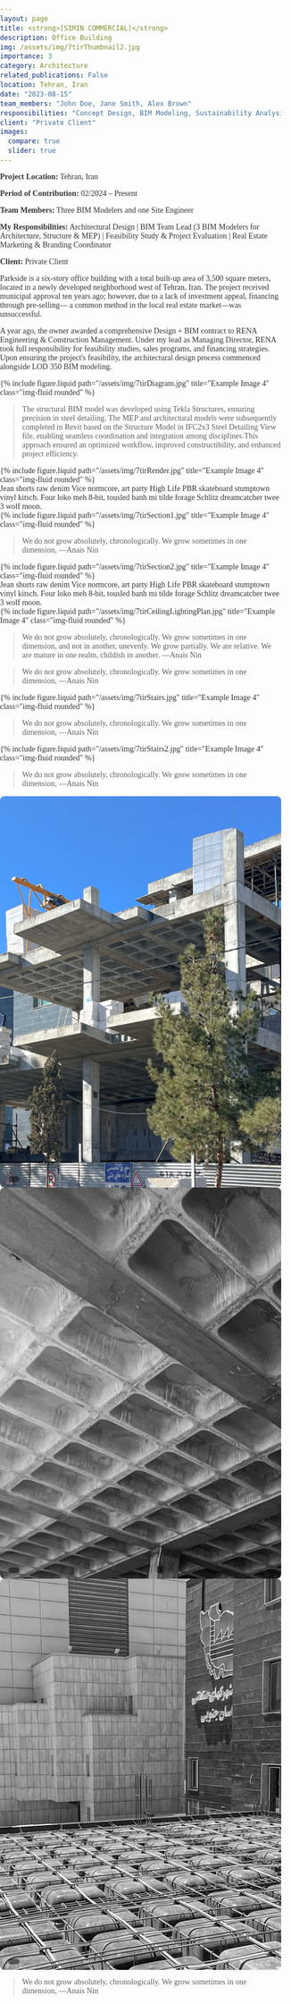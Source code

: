 ```yaml
---
layout: page
title: <strong>[SIMIN COMMERCIAL]</strong>
description: Office Building
img: /assets/img/7tirThumbnail2.jpg
importance: 3
category: Architecture
related_publications: False
location: Tehran, Iran
date: "2023-08-15"
team_members: "John Doe, Jane Smith, Alex Brown"
responsibilities: "Concept Design, BIM Modeling, Sustainability Analysis"
client: "Private Client"
images:
  compare: true
  slider: true
---
```

<!-- Project Details Section -->

  <div class="row">
    <div class="col-md-6">
      <p><strong>Project Location:</strong> Tehran, Iran</p>
      <p><strong>Period of Contribution:</strong> 02/2024 – Present</p>
      <p><strong>Team Members:</strong> Three BIM Modelers and one Site Engineer </p>
    </div>
    <div class="col-md-6">
      <p><strong>My Responsibilities:</strong> Architectural Design | BIM Team Lead (3 BIM Modelers for Architecture, Structure & MEP) | Feasibility Study & Project Evaluation | Real Estate Marketing & Branding Coordinator</p>
      <p><strong>Client:</strong> Private Client</p>
    </div>
  </div>




Parkside is a six-story office building with a total built-up area of 3,500 square meters, located in a newly developed neighborhood west of Tehran, Iran. The project received municipal approval ten years ago; however, due to a lack of investment appeal, financing through pre-selling— a common method in the local real estate market—was unsuccessful.

A year ago, the owner awarded a comprehensive Design + BIM contract to RENA Engineering & Construction Management. Under my lead as Managing Director, RENA took full responsibility for feasibility studies, sales programs, and financing strategies. Upon ensuring the project's feasibility, the architectural design process commenced alongside LOD 350 BIM modeling.


  <!-- Another Row of Images -->
  <div class="row">
    <div class="col-sm mt-3 mt-md-0">
      {% include figure.liquid path="/assets/img/7tirDiagram.jpg" title="Example Image 4" class="img-fluid rounded" %}
    </div>
  </div>

  > The structural BIM model was developed using Tekla Structures, ensuring precision in steel detailing. The MEP and architectural models were subsequently completed in Revit based on the Structure Model in IFC2x3 Steel Detailing View file, enabling seamless coordination and integration among disciplines.This approach ensured an optimized workflow, improved constructibility, and enhanced project efficiency.
<!-- Another Row of Images -->
  <div class="row">
    <div class="col-sm mt-3 mt-md-0">
      {% include figure.liquid path="/assets/img/7tirRender.jpg" title="Example Image 4" class="img-fluid rounded" %}
    </div>
  </div>
Jean shorts raw denim Vice normcore, art party High Life PBR skateboard stumptown vinyl kitsch. Four loko meh 8-bit, tousled banh mi tilde forage Schlitz dreamcatcher twee 3 wolf moon.

  <!-- Another Row of Images -->
  <div class="row">
    <div class="col-sm mt-3 mt-md-0">
      {% include figure.liquid path="/assets/img/7tirSection1.jpg" title="Example Image 4" class="img-fluid rounded" %}
    </div>
  </div>

> We do not grow absolutely, chronologically. We grow sometimes in one dimension,
> —Anais Nin
> 
 <!-- Another Row of Images -->
  <div class="row">
    <div class="col-sm mt-3 mt-md-0">
      {% include figure.liquid path="/assets/img/7tirSection2.jpg" title="Example Image 4" class="img-fluid rounded" %}
    </div>
  </div>
Jean shorts raw denim Vice normcore, art party High Life PBR skateboard stumptown vinyl kitsch. Four loko meh 8-bit, tousled banh mi tilde forage Schlitz dreamcatcher twee 3 wolf moon.




 <!-- Another Row of Images -->
  <div class="row">
    <div class="col-sm mt-3 mt-md-0">
      {% include figure.liquid path="/assets/img/7tirCeilingLightingPlan.jpg" title="Example Image 4" class="img-fluid rounded" %}
    </div>
  </div>









> We do not grow absolutely, chronologically. We grow sometimes in one dimension, and not in another, unevenly. We grow partially. We are relative. We are mature in one realm, childish in another.
> —Anais Nin









> We do not grow absolutely, chronologically. We grow sometimes in one dimension,
> —Anais Nin



<!-- Another Row of Images -->
  <div class="row">
    <div class="col-sm mt-3 mt-md-0">
      {% include figure.liquid path="/assets/img/7tirStairs.jpg" title="Example Image 4" class="img-fluid rounded" %}
    </div>
  </div>

> We do not grow absolutely, chronologically. We grow sometimes in one dimension,
> —Anais Nin
> 
<!-- Another Row of Images -->
  <div class="row">
    <div class="col-sm mt-3 mt-md-0">
      {% include figure.liquid path="/assets/img/7tirStairs2.jpg" title="Example Image 4" class="img-fluid rounded" %}
    </div>
  </div>

> We do not grow absolutely, chronologically. We grow sometimes in one dimension,
> —Anais Nin

<!-- Image Slider -->
<div class="slider-container">
  <div class="swiper mySwiper">
    <div class="swiper-wrapper">
      <!-- Slide 1 -->
      <div class="swiper-slide">
        <img src="/assets/img/7tirProgressPhoto.jpg" alt="Progress">
        <div class="caption"></div>
      </div>
      <!-- Slide 2 -->
      <div class="swiper-slide">
        <img src="/assets/img/7tirCeiling.jpg" alt="Waffle Structure">
        <div class="caption"></div>
      </div>
      <!-- Slide 3 -->
      <div class="swiper-slide">
        <img src="/assets/img/7tirCeilingLighting2.jpg" alt="Waffle Lightning">
        <div class="caption"></div>
      </div>
    </div>
    <!-- Navigation Buttons -->
    <div class="swiper-button-next"></div>
    <div class="swiper-button-prev"></div>
    <!-- Pagination Dots -->
    <div class="swiper-pagination"></div>
  </div>
</div>







> We do not grow absolutely, chronologically. We grow sometimes in one dimension,
> —Anais Nin
> 
<!-- Include Swiper.js Library -->
<link rel="stylesheet" href="https://cdn.jsdelivr.net/npm/swiper/swiper-bundle.min.css">
<script src="https://cdn.jsdelivr.net/npm/swiper/swiper-bundle.min.js"></script>

<!-- Initialize Swiper -->
<script>
  var swiper = new Swiper(".mySwiper", {
    slidesPerView: 1,
    spaceBetween: 10,
    loop: true,
    navigation: {
      nextEl: ".swiper-button-next",
      prevEl: ".swiper-button-prev",
    },
    pagination: {
      el: ".swiper-pagination",
      clickable: true,
    },
  });
</script>

<!-- CSS for Styling -->
<style>/* Slider Container */
.slider-container {
  width: 100%;
  max-width: 900px; /* Controls max width on larger screens */
  margin: auto;
}

/* Slider Images */
.swiper-slide {
  position: relative;
  width: 100%;
  height: 100vh; /* Use relative height for responsiveness */
  max-height: 700px; /* Prevents excessive stretching */
  display: flex;
  align-items: center;
  justify-content: center;
}

/* Image Styling */
.swiper-slide img {
  width: 100%;
  height: 100%;
  object-fit: cover; /* Ensures full coverage without distortion */
  border-radius: 8px;
}

/* Navigation Arrows */
.swiper-button-next,
.swiper-button-prev {
  color: black !important; /* Changes arrow color to black */
}

/* Caption */
.caption {
  position: absolute;
  bottom: 10px;
  left: 15px;
  background: rgba(0, 0, 0, 0.49);
  color: white;
  padding: 5px 10px;
  font-size: 18px;
  border-radius: 5px;
}

/* Responsive Design for Mobile */
@media (max-width: 768px) {
  .swiper-slide {
    height: 40vh; /* Reduce height on smaller screens */
  }

  .swiper-slide img {
    object-fit: contain; /* Avoid excessive cropping on small screens */
  }

  .caption {
    font-size: 14px; /* Adjust caption size */
    padding: 4px 8px;
  }
}

</style>


  <!-- Google Fonts -->
  <link href="https://fonts.googleapis.com/css2?family=Work+Sans:ital,wght@0,100..900;1,100..900&display=swap" rel="stylesheet" rel="stylesheet" rel="stylesheet">
  
  <!-- Add your custom styles -->
  <style>
    /* General Styling */
    body {
       font-family: "Work Sans", serif;
        font-optical-sizing: auto;
        font-weight: <weight>;
        font-style: Bold;
      color: #333;
      margin: 0;
      padding: 0;
    }